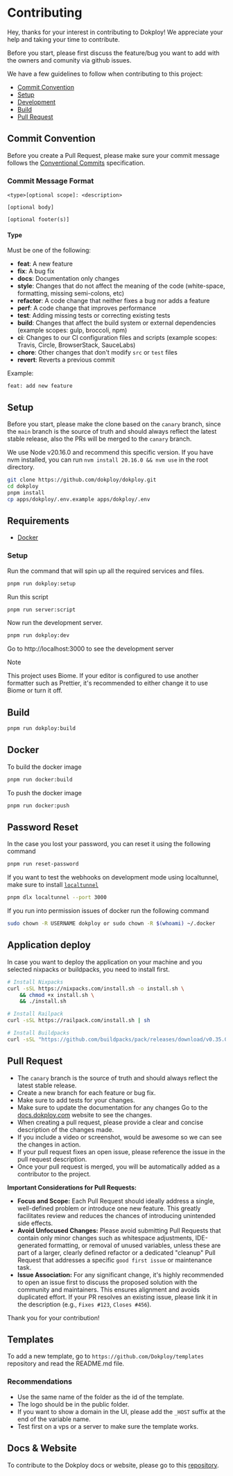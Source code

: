# Contributing

Hey, thanks for your interest in contributing to Dokploy! We appreciate your help and taking your time to contribute.

Before you start, please first discuss the feature/bug you want to add with the owners and comunity via github issues.

We have a few guidelines to follow when contributing to this project:

- [Commit Convention](#commit-convention)
- [Setup](#setup)
- [Development](#development)
- [Build](#build)
- [Pull Request](#pull-request)

## Commit Convention

Before you create a Pull Request, please make sure your commit message follows the [Conventional Commits](https://www.conventionalcommits.org/en/v1.0.0/) specification.

### Commit Message Format

```
<type>[optional scope]: <description>

[optional body]

[optional footer(s)]
```

#### Type

Must be one of the following:

- **feat**: A new feature
- **fix**: A bug fix
- **docs**: Documentation only changes
- **style**: Changes that do not affect the meaning of the code (white-space, formatting, missing semi-colons, etc)
- **refactor**: A code change that neither fixes a bug nor adds a feature
- **perf**: A code change that improves performance
- **test**: Adding missing tests or correcting existing tests
- **build**: Changes that affect the build system or external dependencies (example scopes: gulp, broccoli, npm)
- **ci**: Changes to our CI configuration files and scripts (example scopes: Travis, Circle, BrowserStack, SauceLabs)
- **chore**: Other changes that don't modify `src` or `test` files
- **revert**: Reverts a previous commit

Example:

```
feat: add new feature
```

## Setup

Before you start, please make the clone based on the `canary` branch, since the `main` branch is the source of truth and should always reflect the latest stable release, also the PRs will be merged to the `canary` branch.

We use Node v20.16.0 and recommend this specific version. If you have nvm installed, you can run `nvm install 20.16.0 && nvm use` in the root directory.

```bash
git clone https://github.com/dokploy/dokploy.git
cd dokploy
pnpm install
cp apps/dokploy/.env.example apps/dokploy/.env
```

## Requirements

- [Docker](/GUIDES.md#docker)

### Setup

Run the command that will spin up all the required services and files.

```bash
pnpm run dokploy:setup
```

Run this script

```bash
pnpm run server:script
```

Now run the development server.

```bash
pnpm run dokploy:dev
```

Go to http://localhost:3000 to see the development server

> [!NOTE]
> This project uses Biome. If your editor is configured to use another formatter such as Prettier, it's recommended to either change it to use Biome or turn it off.

## Build

```bash
pnpm run dokploy:build
```

## Docker

To build the docker image

```bash
pnpm run docker:build
```

To push the docker image

```bash
pnpm run docker:push
```

## Password Reset

In the case you lost your password, you can reset it using the following command

```bash
pnpm run reset-password
```

If you want to test the webhooks on development mode using localtunnel, make sure to install [`localtunnel`](https://localtunnel.app/)

```bash
pnpm dlx localtunnel --port 3000
```

If you run into permission issues of docker run the following command

```bash
sudo chown -R USERNAME dokploy or sudo chown -R $(whoami) ~/.docker
```

## Application deploy

In case you want to deploy the application on your machine and you selected nixpacks or buildpacks, you need to install first.

```bash
# Install Nixpacks
curl -sSL https://nixpacks.com/install.sh -o install.sh \
    && chmod +x install.sh \
    && ./install.sh
```

```bash
# Install Railpack
curl -sSL https://railpack.com/install.sh | sh
```

```bash
# Install Buildpacks
curl -sSL "https://github.com/buildpacks/pack/releases/download/v0.35.0/pack-v0.35.0-linux.tgz" | tar -C /usr/local/bin/ --no-same-owner -xzv pack
```

## Pull Request

- The `canary` branch is the source of truth and should always reflect the latest stable release.
- Create a new branch for each feature or bug fix.
- Make sure to add tests for your changes.
- Make sure to update the documentation for any changes Go to the [docs.dokploy.com](https://docs.dokploy.com) website to see the changes.
- When creating a pull request, please provide a clear and concise description of the changes made.
- If you include a video or screenshot, would be awesome so we can see the changes in action.
- If your pull request fixes an open issue, please reference the issue in the pull request description.
- Once your pull request is merged, you will be automatically added as a contributor to the project.

**Important Considerations for Pull Requests:**

- **Focus and Scope:** Each Pull Request should ideally address a single, well-defined problem or introduce one new feature. This greatly facilitates review and reduces the chances of introducing unintended side effects.
- **Avoid Unfocused Changes:** Please avoid submitting Pull Requests that contain only minor changes such as whitespace adjustments, IDE-generated formatting, or removal of unused variables, unless these are part of a larger, clearly defined refactor or a dedicated "cleanup" Pull Request that addresses a specific `good first issue` or maintenance task.
- **Issue Association:** For any significant change, it's highly recommended to open an issue first to discuss the proposed solution with the community and maintainers. This ensures alignment and avoids duplicated effort. If your PR resolves an existing issue, please link it in the description (e.g., `Fixes #123`, `Closes #456`).

Thank you for your contribution!

## Templates

To add a new template, go to `https://github.com/Dokploy/templates` repository and read the README.md file.

### Recommendations

- Use the same name of the folder as the id of the template.
- The logo should be in the public folder.
- If you want to show a domain in the UI, please add the `_HOST` suffix at the end of the variable name.
- Test first on a vps or a server to make sure the template works.

## Docs & Website

To contribute to the Dokploy docs or website, please go to this [repository](https://github.com/Dokploy/website).
